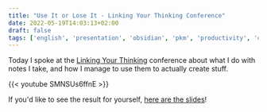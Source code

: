 ```yaml
---
title: "Use It or Lose It - Linking Your Thinking Conference"
date: 2022-05-19T14:03:13+02:00
draft: false
tags: ['english', 'presentation', 'obsidian', 'pkm', 'productivity', 'content', 'kanban', 'readwise']
---
```

Today I spoke at the [Linking Your Thinking](https://lu.ma/3m1fh781) conference about what I do with notes I take, and how I manage to use them to actually create stuff.

{{< youtube SMNSUs6ffnE >}}

If you'd like to see the result for yourself, [here are the slides](https://slides.nicolevanderhoeven.com/2022-use-it-or-lose-it/#)!